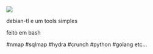 <img src="https://www.icegif.com/wp-content/uploads/2022/01/icegif-183.gif"/>

debian-tl e um tools simples 

feito em bash 

#nmap
#sqlmap
#hydra
#crunch
#python
#golang
etc...

